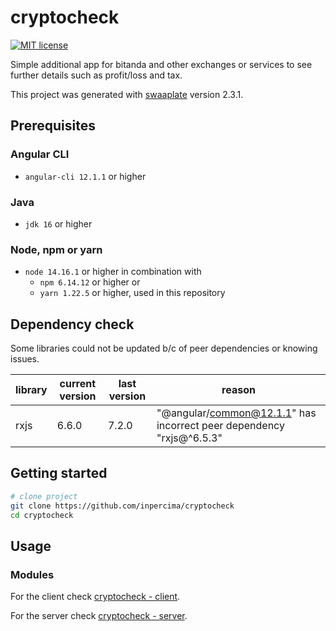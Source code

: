 # cryptocheck

[![MIT license](https://img.shields.io/badge/license-MIT-blue.svg)](./LICENSE.md)

Simple additional app for bitanda and other exchanges or services to see further details such as profit/loss and tax.

This project was generated with [swaaplate](https://github.com/inpercima/swaaplate) version 2.3.1.

## Prerequisites

### Angular CLI

* `angular-cli 12.1.1` or higher

### Java

* `jdk 16` or higher

### Node, npm or yarn

* `node 14.16.1` or higher in combination with
  * `npm 6.14.12` or higher or
  * `yarn 1.22.5` or higher, used in this repository

## Dependency check

Some libraries could not be updated b/c of peer dependencies or knowing issues.

| library    | current version | last version | reason |
| ---------- | --------------- | ------------ | ------ |
| rxjs       | 6.6.0           | 7.2.0        | "@angular/common@12.1.1" has incorrect peer dependency "rxjs@^6.5.3" |

## Getting started

```bash
# clone project
git clone https://github.com/inpercima/cryptocheck
cd cryptocheck
```

## Usage

### Modules

For the client check [cryptocheck - client](./client).

For the server check [cryptocheck - server](./server).
